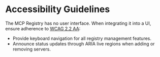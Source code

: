 # Accessibility Guidelines

The MCP Registry has no user interface. When integrating it into a UI, ensure adherence to [WCAG 2.2 AA](https://www.w3.org/TR/WCAG22/):

- Provide keyboard navigation for all registry management features.
- Announce status updates through ARIA live regions when adding or removing servers.
